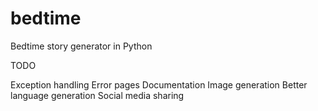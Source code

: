 # bedtime
Bedtime story generator in Python

TODO

Exception handling
Error pages
Documentation
Image generation
Better language generation
Social media sharing
